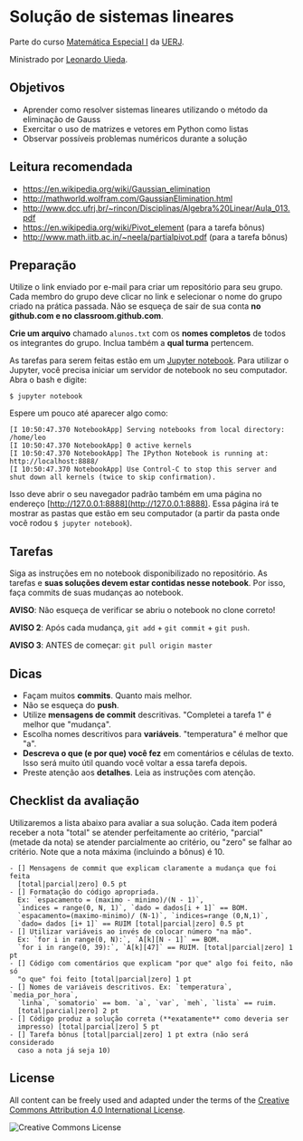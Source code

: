 # Solução de sistemas lineares

Parte do curso
[Matemática Especial I](http://www.leouieda.com/matematica-especial/)
da [UERJ](http://www.uerj.br/).

Ministrado por [Leonardo Uieda](http://www.leouieda.com/).

## Objetivos

* Aprender como resolver sistemas lineares utilizando o método da eliminação de
  Gauss
* Exercitar o uso de matrizes e vetores em Python como listas
* Observar possíveis problemas numéricos durante a solução

## Leitura recomendada

* https://en.wikipedia.org/wiki/Gaussian_elimination
* http://mathworld.wolfram.com/GaussianElimination.html
* http://www.dcc.ufrj.br/~rincon/Disciplinas/Algebra%20Linear/Aula_013.pdf
* https://en.wikipedia.org/wiki/Pivot_element (para a tarefa bônus)
* http://www.math.iitb.ac.in/~neela/partialpivot.pdf (para a tarefa bônus)

## Preparação

Utilize o link enviado por e-mail para criar um repositório para seu grupo.
Cada membro do grupo deve clicar no link e selecionar o nome do grupo criado na
prática passada.
Não se esqueça de sair de sua conta **no github.com e no
classroom.github.com**.

**Crie um arquivo** chamado `alunos.txt` com os **nomes completos** de todos os
integrantes do grupo. Inclua também a **qual turma** pertencem.

As tarefas para serem feitas estão em um [Jupyter
notebook](http://jupyter.org/).
Para utilizar o Jupyter, você precisa iniciar um servidor de notebook
no seu computador.
Abra o bash e digite:

    $ jupyter notebook

Espere um pouco até aparecer algo como:

    [I 10:50:47.370 NotebookApp] Serving notebooks from local directory: /home/leo
    [I 10:50:47.370 NotebookApp] 0 active kernels
    [I 10:50:47.370 NotebookApp] The IPython Notebook is running at: http://localhost:8888/
    [I 10:50:47.370 NotebookApp] Use Control-C to stop this server and shut down all kernels (twice to skip confirmation).

Isso deve abrir o seu navegador padrão também em uma página no endereço
[http://127.0.0.1:8888](http://127.0.0.1:8888).
Essa página irá te mostrar as pastas que estão em seu computador
(a partir da pasta onde você rodou `$ jupyter notebook`).

## Tarefas

Siga as instruções em no notebook disponibilizado no repositório.
As tarefas e **suas soluções devem estar contidas nesse notebook**.
Por isso, faça commits de suas mudanças ao notebook.

**AVISO**: Não esqueça de verificar se abriu o notebook no clone correto!

**AVISO 2**: Após cada mudança, `git add` + `git commit` + `git push`.

**AVISO 3**: ANTES de começar: `git pull origin master`

## Dicas

* Façam muitos **commits**. Quanto mais melhor.
* Não se esqueça do **push**.
* Utilize **mensagens de commit** descritivas. "Completei a tarefa 1" é melhor que
  "mudança".
* Escolha nomes descritivos para **variáveis**. "temperatura" é melhor que "a".
* **Descreva o que (e por que) você fez** em comentários e células de texto.
  Isso será muito útil quando você voltar a essa tarefa depois.
* Preste atenção aos **detalhes**. Leia as instruções com atenção.

## Checklist da avaliação

Utilizaremos a lista abaixo para avaliar a sua solução. Cada item poderá
receber a nota "total" se atender perfeitamente ao critério, "parcial" (metade
da nota) se atender parcialmente ao critério, ou "zero" se falhar ao critério.
Note que a nota máxima (incluindo a bônus) é 10.

    - [] Mensagens de commit que explicam claramente a mudança que foi feita
      [total|parcial|zero] 0.5 pt
    - [] Formatação do código apropriada.
      Ex: `espacamento = (maximo - minimo)/(N - 1)`,
      `indices = range(0, N, 1)`, `dado = dados[i + 1]` == BOM.
      `espacamento=(maximo-minimo)/ (N-1)`, `indices=range (0,N,1)`,
      `dado= dados [i+ 1]` == RUIM [total|parcial|zero] 0.5 pt
    - [] Utilizar variáveis ao invés de colocar número "na mão".
      Ex: `for i in range(0, N):`, `A[k][N - 1]` == BOM.
      `for i in range(0, 39):`, `A[k][47]` == RUIM. [total|parcial|zero] 1 pt
    - [] Código com comentários que explicam "por que" algo foi feito, não só
      "o que" foi feito [total|parcial|zero] 1 pt
    - [] Nomes de variáveis descritivos. Ex: `temperatura`, `media_por_hora`,
      `linha`, `somatorio` == bom. `a`, `var`, `meh`, `lista` == ruim.
      [total|parcial|zero] 2 pt
    - [] Código produz a solução correta (**exatamente** como deveria ser
      impresso) [total|parcial|zero] 5 pt
    - [] Tarefa bônus [total|parcial|zero] 1 pt extra (não será considerado
      caso a nota já seja 10)

## License

All content can be freely used and adapted under the terms of the
[Creative Commons Attribution 4.0 International License](http://creativecommons.org/licenses/by/4.0/).

![Creative Commons License](https://i.creativecommons.org/l/by/4.0/88x31.png)
